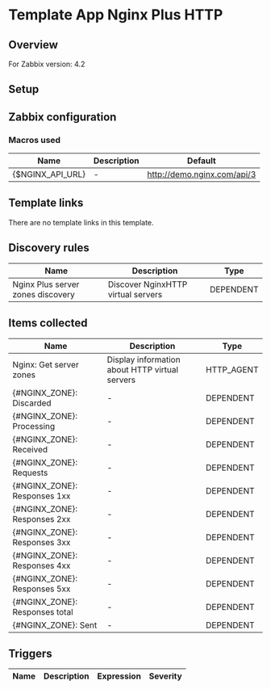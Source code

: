 
# Template App Nginx Plus HTTP

## Overview

For Zabbix version: 4.2  

## Setup


## Zabbix configuration


### Macros used

|Name|Description|Default|
|----|-----------|-------|
|{$NGINX_API_URL}|-|http://demo.nginx.com/api/3|

## Template links

There are no template links in this template.

## Discovery rules

|Name|Description|Type|
|----|-----------|----|
|Nginx Plus server zones discovery|Discover NginxHTTP virtual servers|DEPENDENT|

## Items collected

|Name|Description|Type|
|----|-----------|----|
|Nginx: Get server zones|Display information about HTTP virtual servers|HTTP_AGENT|
|{#NGINX_ZONE}: Discarded|-|DEPENDENT|
|{#NGINX_ZONE}: Processing|-|DEPENDENT|
|{#NGINX_ZONE}: Received|-|DEPENDENT|
|{#NGINX_ZONE}: Requests|-|DEPENDENT|
|{#NGINX_ZONE}: Responses 1xx|-|DEPENDENT|
|{#NGINX_ZONE}: Responses 2xx|-|DEPENDENT|
|{#NGINX_ZONE}: Responses 3xx|-|DEPENDENT|
|{#NGINX_ZONE}: Responses 4xx|-|DEPENDENT|
|{#NGINX_ZONE}: Responses 5xx|-|DEPENDENT|
|{#NGINX_ZONE}: Responses total|-|DEPENDENT|
|{#NGINX_ZONE}: Sent|-|DEPENDENT|


## Triggers

|Name|Description|Expression|Severity|
|----|-----------|----|----|


